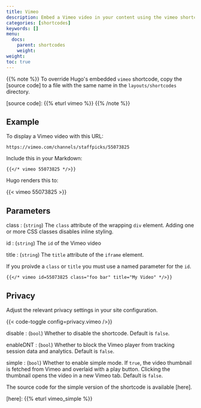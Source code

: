 ```yaml
---
title: Vimeo
description: Embed a Vimeo video in your content using the vimeo shortcode.
categories: [shortcodes]
keywords: []
menu:
  docs:
    parent: shortcodes
    weight:
weight:
toc: true
---
```


{{% note %}}
To override Hugo's embedded `vimeo` shortcode, copy the [source code] to a file with the same name in the `layouts/shortcodes` directory.

[source code]: {{% eturl vimeo %}}
{{% /note %}}

## Example

To display a Vimeo video with this URL:

```text
https://vimeo.com/channels/staffpicks/55073825
```

Include this in your Markdown:

```text
{{</* vimeo 55073825 */>}}
```

Hugo renders this to:

{{< vimeo 55073825 >}}

## Parameters

class
: (`string`) The `class` attribute of the wrapping `div` element. Adding one or more CSS classes disables inline styling.

id
: (`string`) The `id` of the Vimeo video

title
: (`string`) The `title` attribute of the `iframe` element.

If you proivde a `class` or `title` you must use a named parameter for the `id`.

```text
{{</* vimeo id=55073825 class="foo bar" title="My Video" */>}}
```

## Privacy

Adjust the relevant privacy settings in your site configuration.

{{< code-toggle config=privacy.vimeo />}}

disable
: (`bool`) Whether to disable the shortcode. Default is `false`.

enableDNT
: (`bool`) Whether to block the Vimeo player from tracking session data and analytics. Default is `false`.

simple
: (`bool`) Whether to enable simple mode. If `true`, the video thumbnail is fetched from Vimeo and overlaid with a play button. Clicking the thumbnail opens the video in a new Vimeo tab. Default is `false`.

The source code for the simple version of the shortcode is available [here].

[here]: {{% eturl vimeo_simple %}}
